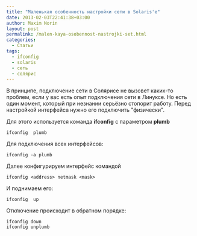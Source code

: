 ```yaml
---
title: "Маленькая особенность настройки сети в Solaris'е"
date: 2013-02-03T22:41:38+03:00
author: Maxim Norin
layout: post
permalink: /malen-kaya-osobennost-nastrojki-set.html
categories:
  - Статьи
tags:
  - ifconfig
  - solaris
  - сеть
  - солярис
---
```

В принципе, подключение сети в Солярисе не вызовет каких-то проблем, если у вас есть опыт подключения сети в Линуксе. Но есть один момент, который при незнании серьёзно стопорит работу.
Перед настройкой интерфейса нужно его подключить "физически". 
<!--more-->
Для этого используется команда
__ifconfig__ с параметром __plumb__
```
ifconfig  plumb
```
Для подключения всех интерфейсов:
```
ifconfig -a plumb
```
Далее конфигурируем интерфейс командой
```
ifconfig <address> netmask <mask>
```
И поднимаем его:
```
ifconfig  up
```
Отключение происходит в обратном порядке:
```
ifconfig down
ifconfig unplumb
```
